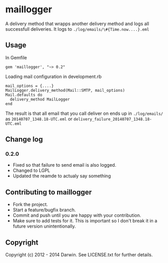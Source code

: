 maillogger
==========

A delivery method that wrapps another delivery method and logs all successfull deliveries. It logs to ```./log/emails/\#{Time.now....}.eml```

Usage
-----

In Gemfile

    gem 'maillogger', "~> 0.2"
   
Loading mail configuration in development.rb

    mail_options = {....}
    MailLogger.delivery_method(Mail::SMTP, mail_options)
    Mail.defaults do 
      delivery_method MailLogger
    end
    
The result is that all email that you call deliver on ends up in ```./log/emails/``` as ```20140707_1348.18-UTC.eml``` or ```delivery_failure_20140707_1348.18-UTC.eml```

Change log
----------

### 0.2.0

- Fixed so that failure to send email is also logged.
- Changed to LGPL
- Updated the reamde to actualy say something


Contributing to maillogger
--------------------------
 
* Fork the project.
* Start a feature/bugfix branch.
* Commit and push until you are happy with your contribution.
* Make sure to add tests for it. This is important so I don't break it in a future version unintentionally.

Copyright
---------

Copyright (c) 2012 - 2014 Darwin. See LICENSE.txt for
further details.

